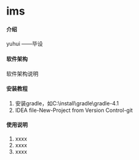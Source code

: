 # ims

#### 介绍
yuhui ——毕设

#### 软件架构
软件架构说明


#### 安装教程

1. 安装gradle，如C:\install\gradle\gradle-4.1
2. IDEA file-New-Project from Version Control-git

#### 使用说明

1. xxxx
2. xxxx
3. xxxx

